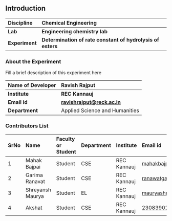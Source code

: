 ## Introduction


<b>Discipline | <b>Chemical Engineering
:--|:--|
<b> Lab | <b> Engineering chemistry lab
<b> Experiment|     <b> Determination of rate constant of hydrolysis of esters

### About the Experiment 

Fill a brief description of this experiment here

<b>Name of Developer | <b> Ravish Rajput
:--|:--|
<b> Institute | <b> REC Kannauj  
<b> Email id|     <b>  ravishrajput@reck.ac.in
<b> Department |  Applied Science and Humanities

### Contributors List

SrNo | Name | Faculty or Student | Department| Institute | Email id
:--|:--|:--|:--|:--|:--|
1 | Mahak Bajpai | Student | CSE | REC Kannauj | mahakbajpai77@gmail.com
2 | Garima Ranavat | Student | CSE | REC Kannauj | ranawatgarima04@gmail.com 
3 | Shreyansh Maurya | Student | EL | REC Kannauj | mauryashreyansh2378@gmail.com 
4 | Akshat | Student | CSE | REC Kannauj | 2308390100011@reck.ac.in
